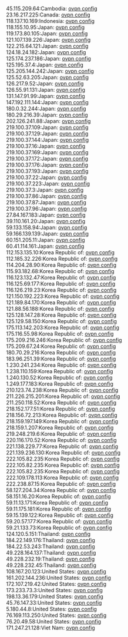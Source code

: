 45.115.209.64:Cambodia: [ovpn config](vpn/45_115_209_64.ovpn)  
23.16.217.225:Canada: [ovpn config](vpn/23_16_217_225.ovpn)  
118.137.10.169:Indonesia: [ovpn config](vpn/118_137_10_169.ovpn)  
118.155.10.95:Japan: [ovpn config](vpn/118_155_10_95.ovpn)  
119.173.80.105:Japan: [ovpn config](vpn/119_173_80_105.ovpn)  
121.107.139.226:Japan: [ovpn config](vpn/121_107_139_226.ovpn)  
122.215.64.121:Japan: [ovpn config](vpn/122_215_64_121.ovpn)  
124.18.24.182:Japan: [ovpn config](vpn/124_18_24_182.ovpn)  
125.174.237.186:Japan: [ovpn config](vpn/125_174_237_186.ovpn)  
125.195.37.4:Japan: [ovpn config](vpn/125_195_37_4.ovpn)  
125.205.144.242:Japan: [ovpn config](vpn/125_205_144_242.ovpn)  
125.52.63.205:Japan: [ovpn config](vpn/125_52_63_205.ovpn)  
126.217.9.52:Japan: [ovpn config](vpn/126_217_9_52.ovpn)  
126.55.91.131:Japan: [ovpn config](vpn/126_55_91_131.ovpn)  
131.147.91.99:Japan: [ovpn config](vpn/131_147_91_99.ovpn)  
147.192.111.144:Japan: [ovpn config](vpn/147_192_111_144.ovpn)  
180.0.32.244:Japan: [ovpn config](vpn/180_0_32_244.ovpn)  
180.29.216.39:Japan: [ovpn config](vpn/180_29_216_39.ovpn)  
202.126.241.88:Japan: [ovpn config](vpn/202_126_241_88.ovpn)  
219.100.37.109:Japan: [ovpn config](vpn/219_100_37_109.ovpn)  
219.100.37.129:Japan: [ovpn config](vpn/219_100_37_129.ovpn)  
219.100.37.144:Japan: [ovpn config](vpn/219_100_37_144.ovpn)  
219.100.37.16:Japan: [ovpn config](vpn/219_100_37_16.ovpn)  
219.100.37.169:Japan: [ovpn config](vpn/219_100_37_169.ovpn)  
219.100.37.172:Japan: [ovpn config](vpn/219_100_37_172.ovpn)  
219.100.37.176:Japan: [ovpn config](vpn/219_100_37_176.ovpn)  
219.100.37.193:Japan: [ovpn config](vpn/219_100_37_193.ovpn)  
219.100.37.22:Japan: [ovpn config](vpn/219_100_37_22.ovpn)  
219.100.37.223:Japan: [ovpn config](vpn/219_100_37_223.ovpn)  
219.100.37.3:Japan: [ovpn config](vpn/219_100_37_3.ovpn)  
219.100.37.86:Japan: [ovpn config](vpn/219_100_37_86.ovpn)  
219.100.37.87:Japan: [ovpn config](vpn/219_100_37_87.ovpn)  
219.100.37.96:Japan: [ovpn config](vpn/219_100_37_96.ovpn)  
27.84.167.183:Japan: [ovpn config](vpn/27_84_167_183.ovpn)  
39.110.161.20:Japan: [ovpn config](vpn/39_110_161_20.ovpn)  
59.133.158.94:Japan: [ovpn config](vpn/59_133_158_94.ovpn)  
59.166.139.139:Japan: [ovpn config](vpn/59_166_139_139.ovpn)  
60.151.205.11:Japan: [ovpn config](vpn/60_151_205_11.ovpn)  
60.41.114.161:Japan: [ovpn config](vpn/60_41_114_161.ovpn)  
112.153.135.10:Korea Republic of: [ovpn config](vpn/112_153_135_10.ovpn)  
112.185.32.226:Korea Republic of: [ovpn config](vpn/112_185_32_226.ovpn)  
114.204.28.90:Korea Republic of: [ovpn config](vpn/114_204_28_90.ovpn)  
115.93.182.68:Korea Republic of: [ovpn config](vpn/115_93_182_68.ovpn)  
116.123.132.47:Korea Republic of: [ovpn config](vpn/116_123_132_47.ovpn)  
116.125.69.177:Korea Republic of: [ovpn config](vpn/116_125_69_177.ovpn)  
116.126.219.23:Korea Republic of: [ovpn config](vpn/116_126_219_23.ovpn)  
121.150.192.223:Korea Republic of: [ovpn config](vpn/121_150_192_223.ovpn)  
121.189.84.170:Korea Republic of: [ovpn config](vpn/121_189_84_170.ovpn)  
121.88.56.188:Korea Republic of: [ovpn config](vpn/121_88_56_188.ovpn)  
125.128.147.28:Korea Republic of: [ovpn config](vpn/125_128_147_28.ovpn)  
125.129.58.150:Korea Republic of: [ovpn config](vpn/125_129_58_150.ovpn)  
175.113.142.203:Korea Republic of: [ovpn config](vpn/175_113_142_203.ovpn)  
175.116.55.98:Korea Republic of: [ovpn config](vpn/175_116_55_98.ovpn)  
175.209.216.246:Korea Republic of: [ovpn config](vpn/175_209_216_246.ovpn)  
175.209.67.24:Korea Republic of: [ovpn config](vpn/175_209_67_24.ovpn)  
180.70.29.216:Korea Republic of: [ovpn config](vpn/180_70_29_216.ovpn)  
183.96.251.39:Korea Republic of: [ovpn config](vpn/183_96_251_39.ovpn)  
1.230.241.234:Korea Republic of: [ovpn config](vpn/1_230_241_234.ovpn)  
1.238.110.159:Korea Republic of: [ovpn config](vpn/1_238_110_159.ovpn)  
1.240.130.52:Korea Republic of: [ovpn config](vpn/1_240_130_52.ovpn)  
1.249.177.183:Korea Republic of: [ovpn config](vpn/1_249_177_183.ovpn)  
210.123.74.238:Korea Republic of: [ovpn config](vpn/210_123_74_238.ovpn)  
211.226.215.201:Korea Republic of: [ovpn config](vpn/211_226_215_201.ovpn)  
211.250.118.52:Korea Republic of: [ovpn config](vpn/211_250_118_52.ovpn)  
218.152.177.51:Korea Republic of: [ovpn config](vpn/218_152_177_51.ovpn)  
218.156.72.213:Korea Republic of: [ovpn config](vpn/218_156_72_213.ovpn)  
218.159.197.149:Korea Republic of: [ovpn config](vpn/218_159_197_149.ovpn)  
218.159.1.207:Korea Republic of: [ovpn config](vpn/218_159_1_207.ovpn)  
219.248.219.6:Korea Republic of: [ovpn config](vpn/219_248_219_6.ovpn)  
220.116.170.52:Korea Republic of: [ovpn config](vpn/220_116_170_52.ovpn)  
221.138.229.77:Korea Republic of: [ovpn config](vpn/221_138_229_77.ovpn)  
221.139.236.130:Korea Republic of: [ovpn config](vpn/221_139_236_130.ovpn)  
222.105.82.235:Korea Republic of: [ovpn config](vpn/222_105_82_235.ovpn)  
222.105.82.235:Korea Republic of: [ovpn config](vpn/222_105_82_235.ovpn)  
222.105.82.235:Korea Republic of: [ovpn config](vpn/222_105_82_235.ovpn)  
222.109.178.113:Korea Republic of: [ovpn config](vpn/222_109_178_113.ovpn)  
222.238.87.15:Korea Republic of: [ovpn config](vpn/222_238_87_15.ovpn)  
58.127.204.34:Korea Republic of: [ovpn config](vpn/58_127_204_34.ovpn)  
58.151.16.20:Korea Republic of: [ovpn config](vpn/58_151_16_20.ovpn)  
59.11.13.171:Korea Republic of: [ovpn config](vpn/59_11_13_171.ovpn)  
59.11.175.181:Korea Republic of: [ovpn config](vpn/59_11_175_181.ovpn)  
59.15.139.122:Korea Republic of: [ovpn config](vpn/59_15_139_122.ovpn)  
59.20.57.177:Korea Republic of: [ovpn config](vpn/59_20_57_177.ovpn)  
59.21.133.73:Korea Republic of: [ovpn config](vpn/59_21_133_73.ovpn)  
124.120.5.151:Thailand: [ovpn config](vpn/124_120_5_151.ovpn)  
184.22.149.176:Thailand: [ovpn config](vpn/184_22_149_176.ovpn)  
184.22.53.243:Thailand: [ovpn config](vpn/184_22_53_243.ovpn)  
49.228.164.137:Thailand: [ovpn config](vpn/49_228_164_137.ovpn)  
49.228.232.19:Thailand: [ovpn config](vpn/49_228_232_19.ovpn)  
49.228.232.45:Thailand: [ovpn config](vpn/49_228_232_45.ovpn)  
108.167.20.123:United States: [ovpn config](vpn/108_167_20_123.ovpn)  
161.202.144.236:United States: [ovpn config](vpn/161_202_144_236.ovpn)  
172.107.219.42:United States: [ovpn config](vpn/172_107_219_42.ovpn)  
173.233.73.3:United States: [ovpn config](vpn/173_233_73_3.ovpn)  
198.13.36.179:United States: [ovpn config](vpn/198_13_36_179.ovpn)  
45.76.147.33:United States: [ovpn config](vpn/45_76_147_33.ovpn)  
5.180.44.8:United States: [ovpn config](vpn/5_180_44_8.ovpn)  
76.169.113.250:United States: [ovpn config](vpn/76_169_113_250.ovpn)  
76.20.49.58:United States: [ovpn config](vpn/76_20_49_58.ovpn)  
171.247.21.128:Viet Nam: [ovpn config](vpn/171_247_21_128.ovpn)  

